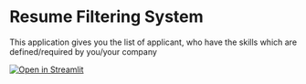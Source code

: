 # Resume Filtering System
This application gives you the list of applicant, who have the skills which are defined/required by you/your company

[![Open in Streamlit](https://static.streamlit.io/badges/streamlit_badge_black_white.svg)](https://share.streamlit.io/ashishlotake/)